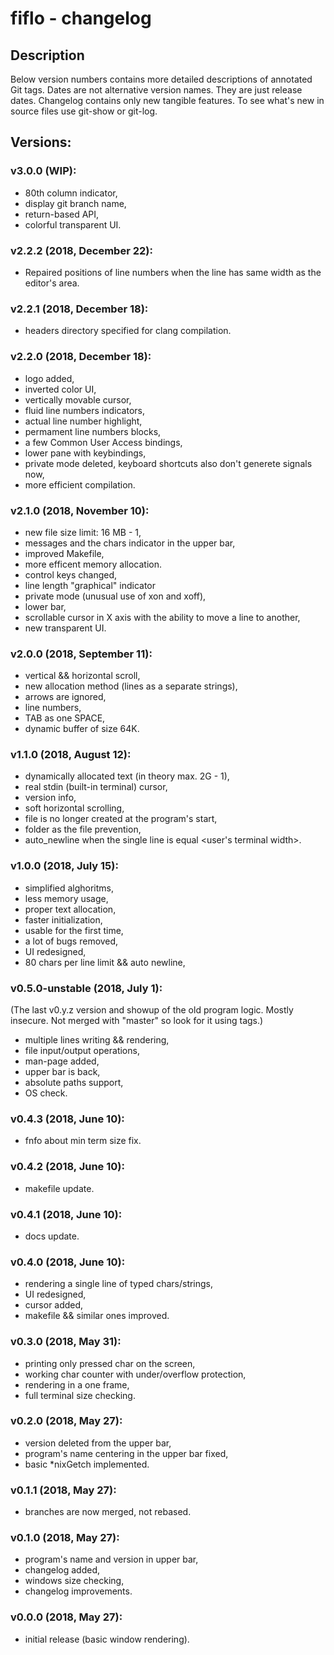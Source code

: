 # fiflo - changelog

## Description
Below version numbers contains more detailed descriptions of annotated Git
tags. Dates are not alternative version names. They are just release dates.
Changelog contains only new tangible features. To see what's new in source
files use git-show or git-log.

## Versions:
### v3.0.0 (WIP):
- 80th column indicator,
- display git branch name,
- return-based API,
- colorful transparent UI.

### v2.2.2 (2018, December 22):
- Repaired positions of line numbers when the line has same width as the
editor's area.

### v2.2.1 (2018, December 18):
- headers directory specified for clang compilation.

### v2.2.0 (2018, December 18):
- logo added,
- inverted color UI,
- vertically movable cursor,
- fluid line numbers indicators,
- actual line number highlight,
- permament line numbers blocks,
- a few Common User Access bindings,
- lower pane with keybindings,
- private mode deleted, keyboard shortcuts also don't generete signals now,
- more efficient compilation.

### v2.1.0 (2018, November 10):
- new file size limit: 16 MB - 1,
- messages and the chars indicator in the upper bar,
- improved Makefile,
- more efficent memory allocation.
- control keys changed,
- line length "graphical" indicator
- private mode (unusual use of xon and xoff),
- lower bar,
- scrollable cursor in X axis with the ability to move a line to another,
- new transparent UI.

### v2.0.0 (2018, September 11):
- vertical && horizontal scroll,
- new allocation method (lines as a separate strings),
- arrows are ignored,
- line numbers,
- TAB as one SPACE,
- dynamic buffer of size 64K.

### v1.1.0 (2018, August 12):
- dynamically allocated text (in theory max. 2G - 1),
- real stdin (built-in terminal) cursor,
- version info,
- soft horizontal scrolling,
- file is no longer created at the program's start,
- folder as the file prevention,
- auto_newline when the single line is equal <user's terminal width>.

### v1.0.0 (2018, July 15):
- simplified alghoritms,
- less memory usage,
- proper text allocation,
- faster initialization,
- usable for the first time,
- a lot of bugs removed,
- UI redesigned,
- 80 chars per line limit && auto newline,

### v0.5.0-unstable (2018, July 1):
(The last v0.y.z version and showup of the old program logic. Mostly insecure.
Not merged with "master" so look for it using tags.)
- multiple lines writing && rendering,
- file input/output operations,
- man-page added,
- upper bar is back,
- absolute paths support,
- OS check.

### v0.4.3 (2018, June 10):
- fnfo about min term size fix.

### v0.4.2 (2018, June 10):
- makefile update.

### v0.4.1 (2018, June 10):
- docs update.

### v0.4.0 (2018, June 10):
- rendering a single line of typed chars/strings,
- UI redesigned,
- cursor added,
- makefile && similar ones improved.

### v0.3.0 (2018, May 31):
- printing only pressed char on the screen,
- working char counter with under/overflow protection,
- rendering in a one frame,
- full terminal size checking.

### v0.2.0 (2018, May 27):
- version deleted from the upper bar,
- program's name centering in the upper bar fixed,
- basic *nixGetch implemented.

### v0.1.1 (2018, May 27):
- branches are now merged, not rebased.

### v0.1.0 (2018, May 27):
- program's name and version in upper bar,
- changelog added,
- windows size checking,
- changelog improvements.

### v0.0.0 (2018, May 27):
- initial release (basic window rendering).
